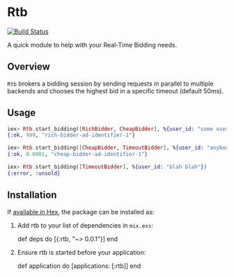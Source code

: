 # Rtb

[![Build Status](https://travis-ci.org/keichan34/rtb.svg?branch=master)](https://travis-ci.org/keichan34/rtb)

A quick module to help with your Real-Time Bidding needs.

## Overview

`Rtb` brokers a bidding session by sending requests in parallel to multiple
backends and chooses the highest bid in a specific timeout (default 50ms).

## Usage

```elixir
iex> Rtb.start_bidding([RichBidder, CheapBidder], %{user_id: "some user identifier", other_data: "hello"})
{:ok, 999, "rich-bidder-ad-identifier-1"}

iex> Rtb.start_bidding([CheapBidder, TimeoutBidder], %{user_id: "anybody"})
{:ok, 0.0001, "cheap-bidder-ad-identifier-1"}

iex> Rtb.start_bidding([TimeoutBidder], %{user_id: "blah blah"})
{:error, :unsold}
```

## Installation

If [available in Hex](https://hex.pm/docs/publish), the package can be installed as:

  1. Add rtb to your list of dependencies in `mix.exs`:

        def deps do
          [{:rtb, "~> 0.0.1"}]
        end

  2. Ensure rtb is started before your application:

        def application do
          [applications: [:rtb]]
        end
